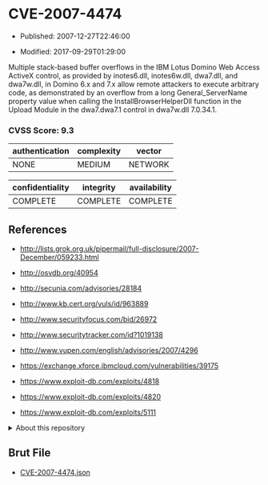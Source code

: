 # CVE-2007-4474

- Published: 2007-12-27T22:46:00

- Modified: 2017-09-29T01:29:00

Multiple stack-based buffer overflows in the IBM Lotus Domino Web Access ActiveX control, as provided by inotes6.dll, inotes6w.dll, dwa7.dll, and dwa7w.dll, in Domino 6.x and 7.x allow remote attackers to execute arbitrary code, as demonstrated by an overflow from a long General_ServerName property value when calling the InstallBrowserHelperDll function in the Upload Module in the dwa7.dwa7.1 control in dwa7w.dll 7.0.34.1.

### CVSS Score: **9.3**

| authentication | complexity | vector |
| --- | --- | --- |
| NONE | MEDIUM | NETWORK |

| confidentiality | integrity | availability |
| --- | --- | --- |
| COMPLETE | COMPLETE | COMPLETE |

## References

* http://lists.grok.org.uk/pipermail/full-disclosure/2007-December/059233.html

* http://osvdb.org/40954

* http://secunia.com/advisories/28184

* http://www.kb.cert.org/vuls/id/963889

* http://www.securityfocus.com/bid/26972

* http://www.securitytracker.com/id?1019138

* http://www.vupen.com/english/advisories/2007/4296

* https://exchange.xforce.ibmcloud.com/vulnerabilities/39175

* https://www.exploit-db.com/exploits/4818

* https://www.exploit-db.com/exploits/4820

* https://www.exploit-db.com/exploits/5111

<details>
<summary>About this repository</summary> 

  This repository is part of the project [Live Hack CVE](https://github.com/Live-Hack-CVE). Main website can be found [www.live-hack.org](https://www.live-hack.org) 
  
  Made by [Sn0wAlice](https://github.com/Sn0wAlice) for the people that care about security and need to have a feed of the latest CVEs. Hope you enjoy it, don't forget to star the repo and follow me on [Twitter](https://twitter.com/Sn0wAlice) and [Github](https://github.com/Sn0wAlice). And that is my [personnal website](https://www.alice-snow.me/)

  - [Home Page](https://github.com/Live-Hack-CVE)
  - [Framework](https://github.com/Live-Hack-CVE/cve-framework)
  - [CVE database](https://github.com/Live-Hack-CVE/full_database)
  - [Changelog](https://github.com/Live-Hack-CVE/Changelog)
</details>

## Brut File

* [CVE-2007-4474.json](https://raw.githubusercontent.com/Live-Hack-CVE/full_database/main/cves/2007/CVE-2007-4474.json)

